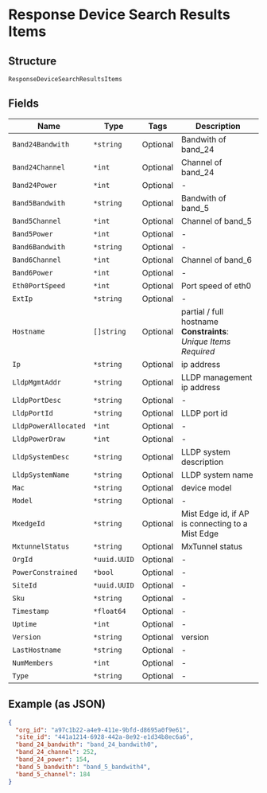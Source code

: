 
# Response Device Search Results Items

## Structure

`ResponseDeviceSearchResultsItems`

## Fields

| Name | Type | Tags | Description |
|  --- | --- | --- | --- |
| `Band24Bandwith` | `*string` | Optional | Bandwith of band_24 |
| `Band24Channel` | `*int` | Optional | Channel of band_24 |
| `Band24Power` | `*int` | Optional | - |
| `Band5Bandwith` | `*string` | Optional | Bandwith of band_5 |
| `Band5Channel` | `*int` | Optional | Channel of band_5 |
| `Band5Power` | `*int` | Optional | - |
| `Band6Bandwith` | `*string` | Optional | - |
| `Band6Channel` | `*int` | Optional | Channel of band_6 |
| `Band6Power` | `*int` | Optional | - |
| `Eth0PortSpeed` | `*int` | Optional | Port speed of eth0 |
| `ExtIp` | `*string` | Optional | - |
| `Hostname` | `[]string` | Optional | partial / full hostname<br>**Constraints**: *Unique Items Required* |
| `Ip` | `*string` | Optional | ip address |
| `LldpMgmtAddr` | `*string` | Optional | LLDP management ip address |
| `LldpPortDesc` | `*string` | Optional | - |
| `LldpPortId` | `*string` | Optional | LLDP port id |
| `LldpPowerAllocated` | `*int` | Optional | - |
| `LldpPowerDraw` | `*int` | Optional | - |
| `LldpSystemDesc` | `*string` | Optional | LLDP system description |
| `LldpSystemName` | `*string` | Optional | LLDP system name |
| `Mac` | `*string` | Optional | device model |
| `Model` | `*string` | Optional | - |
| `MxedgeId` | `*string` | Optional | Mist Edge id, if AP is connecting to a Mist Edge |
| `MxtunnelStatus` | `*string` | Optional | MxTunnel status |
| `OrgId` | `*uuid.UUID` | Optional | - |
| `PowerConstrained` | `*bool` | Optional | - |
| `SiteId` | `*uuid.UUID` | Optional | - |
| `Sku` | `*string` | Optional | - |
| `Timestamp` | `*float64` | Optional | - |
| `Uptime` | `*int` | Optional | - |
| `Version` | `*string` | Optional | version |
| `LastHostname` | `*string` | Optional | - |
| `NumMembers` | `*int` | Optional | - |
| `Type` | `*string` | Optional | - |

## Example (as JSON)

```json
{
  "org_id": "a97c1b22-a4e9-411e-9bfd-d8695a0f9e61",
  "site_id": "441a1214-6928-442a-8e92-e1d34b8ec6a6",
  "band_24_bandwith": "band_24_bandwith0",
  "band_24_channel": 252,
  "band_24_power": 154,
  "band_5_bandwith": "band_5_bandwith4",
  "band_5_channel": 184
}
```

